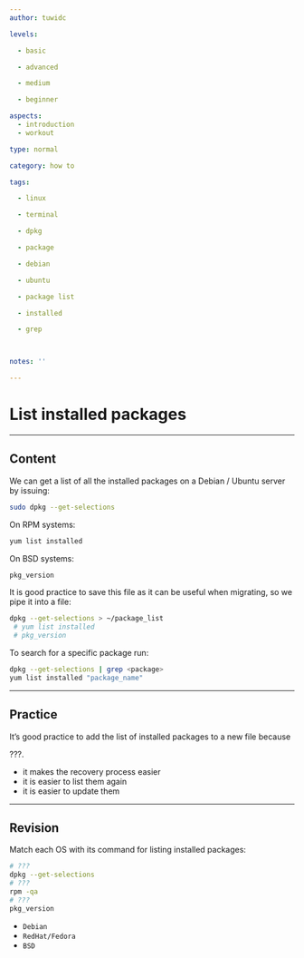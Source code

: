```yaml
---
author: tuwidc

levels:

  - basic

  - advanced

  - medium

  - beginner

aspects:
  - introduction
  - workout

type: normal

category: how to

tags:

  - linux

  - terminal

  - dpkg

  - package

  - debian

  - ubuntu

  - package list

  - installed

  - grep



notes: ''

---
```


# List installed packages

---
## Content

We can get a list of all the installed packages on a Debian / Ubuntu server by issuing:

```bash
sudo dpkg --get-selections
```
On RPM systems:
```bash
yum list installed
```
On BSD systems:
```bash
pkg_version
```
It is good practice to save this file as it can be useful when migrating, so we pipe it into a file:
```bash
dpkg --get-selections > ~/package_list
 # yum list installed
 # pkg_version
```
To search for a specific package run:
```bash
dpkg --get-selections | grep <package>
yum list installed "package_name"
```

---
## Practice

It’s good practice to add the list of installed packages to a new file because 

???.

* it makes the recovery process easier
* it is easier to list them again
* it is easier to update them

---
## Revision

Match each OS with its command for listing installed packages:
```bash
# ???
dpkg --get-selections
# ???
rpm -qa 
# ???
pkg_version 
```

* `Debian`
* `RedHat/Fedora`
* `BSD`

 

